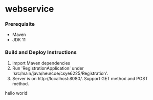 # webservice
### Prerequisite
- Maven
- JDK 11
### Build and Deploy Instructions
1. Import Maven dependencies
2. Run 'RegistrationApplication' under 'src/main/java/neu/coe/csye6225/Registration'.
3. Server is on http://localhost:8080/. Support GET method and POST method.

hello world
